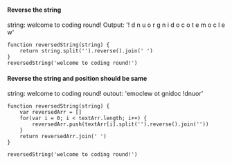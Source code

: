 #### Reverse the string

string: welcome to coding round!
Output: '! d n u o r g n i d o c o t e m o c l e w'

```
function reversedString(string) {
    return string.split('').reverse().join(' ')
}
reversedString('welcome to coding round!')
```

#### Reverse the string and position should be same

string: welcome to coding round!
outout: 'emoclew ot gnidoc !dnuor'

```
function reversedString(string) {
    var reversedArr = []
    for(var i = 0; i < textArr.length; i++) {
        reversedArr.push(textArr[i].split('').reverse().join(''))
    }
    return reversedArr.join(' ')
}

reversedString('welcome to coding round!')
```
